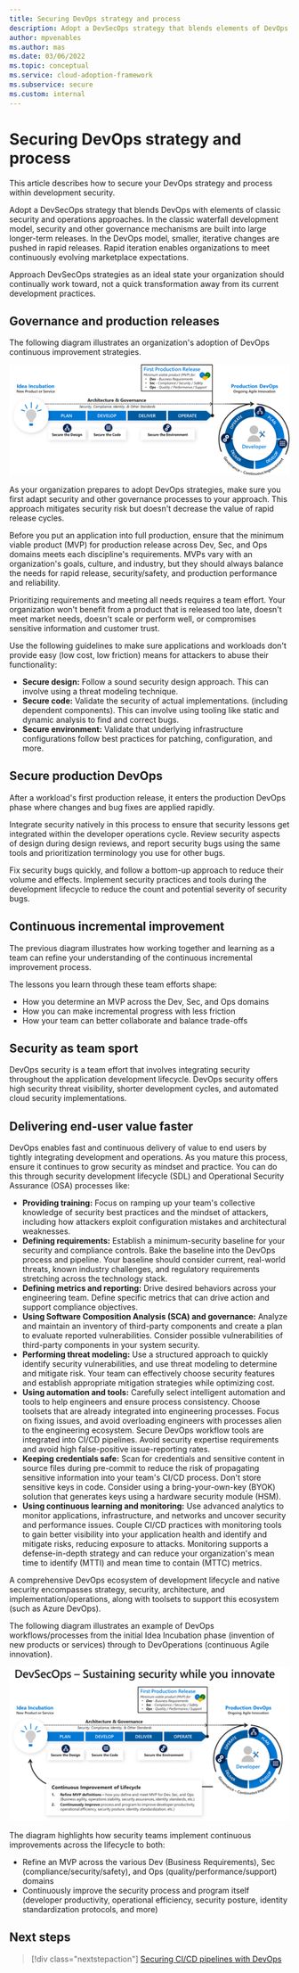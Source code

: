 ```yaml
---
title: Securing DevOps strategy and process
description: Adopt a DevSecOps strategy that blends elements of DevOps and classic security and operations approaches.
author: mpvenables
ms.author: mas
ms.date: 03/06/2022
ms.topic: conceptual
ms.service: cloud-adoption-framework
ms.subservice: secure
ms.custom: internal
---
```


# Securing DevOps strategy and process

This article describes how to secure your DevOps strategy and process within development security.

Adopt a DevSecOps strategy that blends DevOps with elements of classic security and operations approaches. In the classic waterfall development model, security and other governance mechanisms are built into large longer-term releases. In the DevOps model, smaller, iterative changes are pushed in rapid releases. Rapid iteration enables organizations to meet continuously evolving marketplace expectations.

Approach DevSecOps strategies as an ideal state your organization should continually work toward, not a quick transformation away from its current development practices.

## Governance and production releases

The following diagram illustrates an organization's adoption of DevOps continuous improvement strategies.

![Diagram showing the development of governance processes.](./media/devsecops-continuous-innovation-security.png)

As your organization prepares to adopt DevOps strategies, make sure you first adapt security and other governance processes to your approach. This approach mitigates security risk but doesn't decrease the value of rapid release cycles.

Before you put an application into full production, ensure that the minimum viable product (MVP) for production release across Dev, Sec, and Ops domains meets each discipline's requirements. MVPs vary with an organization's goals, culture, and industry, but they should always balance the needs for rapid release, security/safety, and production performance and reliability.

Prioritizing requirements and meeting all needs requires a team effort. Your organization won't benefit from a product that is released too late, doesn't meet market needs, doesn't scale or perform well, or compromises sensitive information and customer trust.

Use the following guidelines to make sure applications and workloads don't provide easy (low cost, low friction) means for attackers to abuse their functionality:

- **Secure design:** Follow a sound security design approach. This can involve using a threat modeling technique.
- **Secure code:** Validate the security of actual implementations. (including dependent components). This can involve using tooling like static and dynamic analysis to find and correct bugs.
- **Secure environment:** Validate that underlying infrastructure configurations follow best practices for patching, configuration, and more.

## Secure production DevOps

After a workload's first production release, it enters the production DevOps phase where changes and bug fixes are applied rapidly.

Integrate security natively in this process to ensure that security lessons get integrated within the developer operations cycle. Review security aspects of design during design reviews, and report security bugs using the same tools and prioritization terminology you use for other bugs.

Fix security bugs quickly, and follow a bottom-up approach to reduce their volume and effects. Implement security practices and tools during the development lifecycle to reduce the count and potential severity of security bugs.

## Continuous incremental improvement

The previous diagram illustrates how working together and learning as a team can refine your understanding of the continuous incremental improvement process.

The lessons you learn through these team efforts shape:

- How you determine an MVP across the Dev, Sec, and Ops domains
- How you can make incremental progress with less friction
- How your team can better collaborate and balance trade-offs

## Security as team sport

DevOps security is a team effort that involves integrating security throughout the application development lifecycle. DevOps security offers high security threat visibility, shorter development cycles, and automated cloud security implementations.

## Delivering end-user value faster

DevOps enables fast and continuous delivery of value to end users by tightly integrating development and operations. As you mature this process, ensure it continues to grow security as mindset and practice. You can do this through security development lifecycle (SDL) and Operational Security Assurance (OSA) processes like:

- **Providing training:** Focus on ramping up your team's collective knowledge of security best practices and the mindset of attackers, including how attackers exploit configuration mistakes and architectural weaknesses.
- **Defining requirements:** Establish a minimum-security baseline for your security and compliance controls. Bake the baseline into the DevOps process and pipeline. Your baseline should consider current, real-world threats, known industry challenges, and regulatory requirements stretching across the technology stack.
- **Defining metrics and reporting:** Drive desired behaviors across your engineering team. Define specific metrics that can drive action and support compliance objectives.
- **Using Software Composition Analysis (SCA) and governance:** Analyze and maintain an inventory of third-party components and create a plan to evaluate reported vulnerabilities. Consider possible vulnerabilities of third-party components in your system security.
- **Performing threat modeling:** Use a structured approach to quickly identify security vulnerabilities, and use threat modeling to determine and mitigate risk. Your team can effectively choose security features and establish appropriate mitigation strategies while optimizing cost.
- **Using automation and tools:** Carefully select intelligent automation and tools to help engineers and ensure process consistency. Choose toolsets that are already integrated into engineering processes. Focus on fixing issues, and avoid overloading engineers with processes alien to the engineering ecosystem. Secure DevOps workflow tools are integrated into CI/CD pipelines. Avoid security expertise requirements and avoid high false-positive issue-reporting rates.
- **Keeping credentials safe:** Scan for credentials and sensitive content in source files during pre-commit to reduce the risk of propagating sensitive information into your team's CI/CD process. Don't store sensitive keys in code. Consider using a bring-your-own-key (BYOK) solution that generates keys using a hardware security module (HSM).
- **Using continuous learning and monitoring:** Use advanced analytics to monitor applications, infrastructure, and networks and uncover security and performance issues. Couple CI/CD practices with monitoring tools to gain better visibility into your application health and identify and mitigate risks, reducing exposure to attacks. Monitoring supports a defense-in-depth strategy and can reduce your organization's mean time to identify (MTTI) and mean time to contain (MTTC) metrics.

A comprehensive DevOps ecosystem of development lifecycle and native security encompasses strategy, security, architecture, and implementation/operations, along with toolsets to support this ecosystem (such as Azure DevOps).

The following diagram illustrates an example of DevOps workflows/processes from the initial Idea Incubation phase (invention of new products or services) through to DevOperations (continuous Agile innovation).

![Diagram of a Dev Sec Ops example workflow.](./media/development-security-operations-continuous-lifecycle-improvement.png)

The diagram highlights how security teams implement continuous improvements across the lifecycle to both:

- Refine an MVP across the various Dev (Business Requirements), Sec (compliance/security/safety), and Ops (quality/performance/support) domains
- Continuously improve the security process and program itself (developer productivity, operational efficiency, security posture, identity standardization protocols, and more)

## Next steps

> [!div class="nextstepaction"]
> [Securing CI/CD pipelines with DevOps](./best-practices/secure-devops.md)

